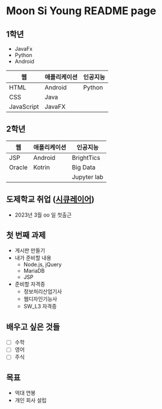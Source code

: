 # Moon Si Young README page

## 1학년

- JavaFx
- Python
- Android

| 웹 | 애플리케이션 | 인공지능 |
| - | - | - |
| HTML | Android | Python |
|CSS | Java | |
| JavaScript | JavaFX | |

## 2학년

| 웹 | 애플리케이션 | 인공지능 |
| - | - | - |
| JSP | Android | BrightTics | 
| Oracle | Kotrin | Big Data |
| | | Jupyter lab | 

## 도제학교 취업 ([시큐레이어](./job.md))
- 2023년 3월 oo 일 첫출근

## 첫 번째 과제
- 게시판 만들기
- 내가 준비할 내용
    - Node.js, jQuery
    - MariaDB
    - JSP
- 준비할 자격증
    - 정보처리산업기사
    - 웹디자인기능사
    - SW_L3 자격증

## 배우고 싶은 것들

- [ ] 수학
- [ ] 영어
- [ ] 주식

## 목표
- 억대 연봉
- 개인 회사 설립